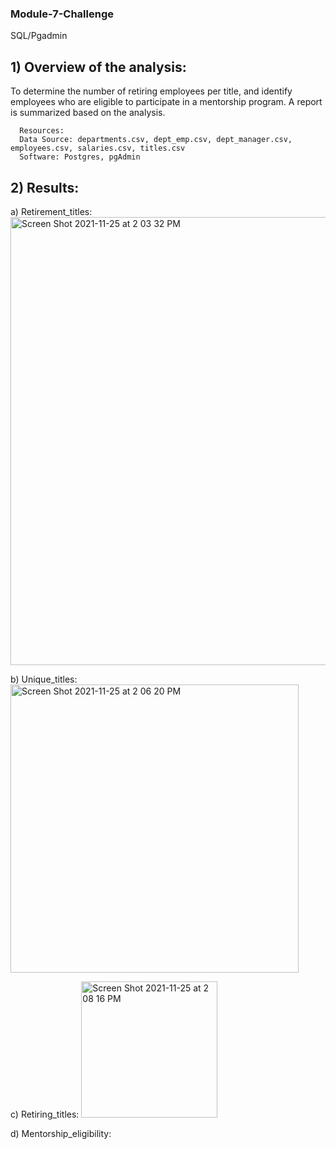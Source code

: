 ### Module-7-Challenge
SQL/Pgadmin

## 1) Overview of the analysis:  
To determine the number of retiring employees per title, and identify employees who are eligible to participate in a mentorship program. A report is summarized based on the analysis.

      Resources:
      Data Source: departments.csv, dept_emp.csv, dept_manager.csv, employees.csv, salaries.csv, titles.csv
      Software: Postgres, pgAdmin
    
## 2) Results: 

a) Retirement_titles:  
<img width="717" alt="Screen Shot 2021-11-25 at 2 03 32 PM" src="https://user-images.githubusercontent.com/91294352/143491133-9bea4436-519d-40cb-ac06-f1ffa41c6ce0.png">

b) Unique_titles:
<img width="461" alt="Screen Shot 2021-11-25 at 2 06 20 PM" src="https://user-images.githubusercontent.com/91294352/143491300-2829883c-efbf-4016-994c-8a960816e76c.png">

c) Retiring_titles:
<img width="218" alt="Screen Shot 2021-11-25 at 2 08 16 PM" src="https://user-images.githubusercontent.com/91294352/143491449-959e64a0-0db2-4e11-a205-8ccfc386337f.png">

d) Mentorship_eligibility:
